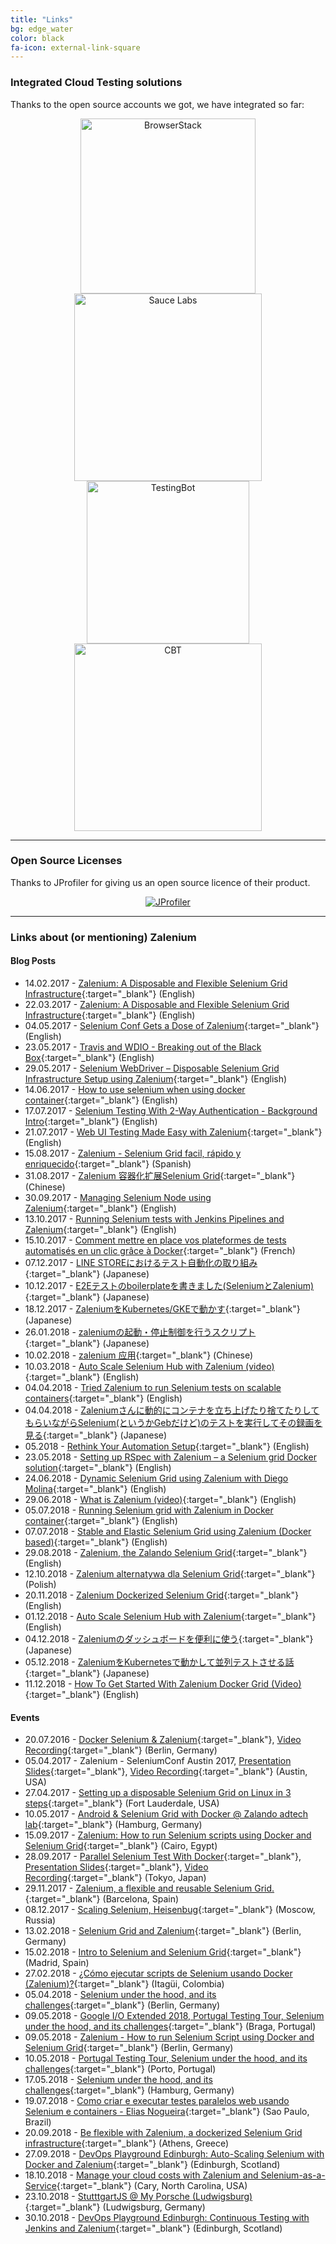 ```yaml
---
title: "Links"
bg: edge_water
color: black
fa-icon: external-link-square
---
```


### Integrated Cloud Testing solutions

Thanks to the open source accounts we got, we have integrated so far:

<div align="center">
    <a target="_blank" href="https://www.browserstack.com/"><img alt="BrowserStack" src="img/browserstack_logo.png" width="280"></a>
    <a target="_blank" href="https://saucelabs.com/"><img alt="Sauce Labs" src="img/saucelabs_logo.png" width="300"></a>
    <a target="_blank" href="https://testingbot.com/"><img alt="TestingBot" src="img/testingbot_logo.png" width="260"></a>
    <a target="_blank" href="https://crossbrowsertesting.com/"><img alt="CBT" src="img/cbt.png" width="300"></a>
</div>

*** 

### Open Source Licenses

Thanks to JProfiler for giving us an open source licence of their product. 

<div align="center">
    <a target="_blank" href="https://www.ej-technologies.com/products/jprofiler/overview.html"><img alt="JProfiler" src="img/jprofiler_large.png"></a>
</div>

*** 


### Links about (or mentioning) Zalenium

#### Blog Posts

* 14.02.2017 - [Zalenium: A Disposable and Flexible Selenium Grid Infrastructure](https://jobs.zalando.com/tech/blog/zalenium-a-disposable-and-flexible-selenium-grid-infrastructure/){:target="_blank"} (English)
* 22.03.2017 - [Zalenium: A Disposable and Flexible Selenium Grid Infrastructure](https://saucelabs.com/blog/zalenium-a-disposable-and-flexible-selenium-grid-infrastructure){:target="_blank"} (English)
* 04.05.2017 - [Selenium Conf Gets a Dose of Zalenium](https://jobs.zalando.com/tech/blog/selenium-conf-gets-a-dose-of-zalenium){:target="_blank"} (English)
* 23.05.2017 - [Travis and WDIO - Breaking out of the Black Box](https://www.gizra.com/content/travis-wdio/){:target="_blank"} (English)
* 29.05.2017 - [Selenium WebDriver – Disposable Selenium Grid Infrastructure Setup using Zalenium](http://www.testautomationguru.com/selenium-webdriver-disposable-selenium-grid-infrastructure-setup-using-zalenium/){:target="_blank"} (English)
* 14.06.2017 - [How to use selenium when using docker container](https://windsooon.github.io/2017/06/14/How%20to%20use%20selenium%20with%20docker/){:target="_blank"} (English)
* 17.07.2017 - [Selenium Testing With 2-Way Authentication - Background Intro](https://www.daniellakes.com/selenium-client-certificates-background/){:target="_blank"} (English)
* 21.07.2017 - [Web UI Testing Made Easy with Zalenium](http://blog.schlomo.schapiro.org/2017/07/web-ui-testing-made-easy-with-zalenium.html){:target="_blank"} (English)
* 15.08.2017 - [Zalenium - Selenium Grid facil, rápido y enriquecido](https://testingbaires.com/zalenium-selenium-grid-facil-rapido-enriquecido/){:target="_blank"} (Spanish)
* 31.08.2017 - [Zalenium 容器化扩展Selenium Grid](https://www.jianshu.com/p/75b181c165a4){:target="_blank"} (Chinese)
* 30.09.2017 - [Managing Selenium Node using Zalenium](http://www.thetestguys.com/2017/09/30/managing-selenium-node-using-zalenium/){:target="_blank"} (English)
* 13.10.2017 - [Running Selenium tests with Jenkins Pipelines and Zalenium](https://automatingguy.com/2017/10/13/selenium-tests-with-jenkins-and-zalenium/){:target="_blank"} (English)
* 15.10.2017 - [Comment mettre en place vos plateformes de tests automatisés en un clic grâce à Docker](http://www.all4test.fr/dossiers-thematiques/mettre-place-vos-plateformes-de-tests-automatises-clic-grace-a-docker/){:target="_blank"} (French)
* 07.12.2017 - [LINE STOREにおけるテスト自動化の取り組み](https://engineering.linecorp.com/ja/blog/detail/219){:target="_blank"} (Japanese)
* 10.12.2017 - [E2Eテストのboilerplateを書きました(SeleniumとZalenium)](https://qiita.com/re-fort/items/7875d317d406e66072e7){:target="_blank"} (Japanese)
* 18.12.2017 - [ZaleniumをKubernetes/GKEで動かす](http://swet.dena.com/entry/zalenium-kubernetes-gke){:target="_blank"} (Japanese)
* 26.01.2018 - [zaleniumの起動・停止制御を行うスクリプト](https://qiita.com/lyrical_erica/items/4148ebfb0a1ededcf42a){:target="_blank"} (Japanese)
* 10.02.2018 - [zalenium 应用](http://www.cnblogs.com/fnng/p/8439359.html){:target="_blank"} (Chinese)
* 10.03.2018 - [Auto Scale Selenium Hub with Zalenium (video)](https://www.youtube.com/watch?v=HWqtXqMHge0){:target="_blank"} (English)
* 04.04.2018 - [Tried Zalenium to run Selenium tests on scalable containers](https://dev.to/bufferings/tried-zalenium-to-run-selenium-tests-on-scalable-containers-2n7c){:target="_blank"} (English)
* 04.04.2018 - [Zaleniumさんに動的にコンテナを立ち上げたり捨てたりしてもらいながらSelenium(というかGebだけど)のテストを実行してその録画を見る](http://bufferings.hatenablog.com/entry/2018/04/05/075514){:target="_blank"} (Japanese)
* 05.2018 - [Rethink Your Automation Setup](https://dojo.ministryoftesting.com/dojo/lessons/rethink-your-automation-setup){:target="_blank"} (English)
* 23.05.2018 - [Setting up RSpec with Zalenium – a Selenium grid Docker solution](http://www.ruthtech.com/?p=2570){:target="_blank"} (English)
* 24.06.2018 - [Dynamic Selenium Grid using Zalenium with Diego Molina](https://joecolantonio.com/testtalks/208-selenium-grid-zalenium-diego-molina/){:target="_blank"} (English)
* 29.06.2018 - [What is Zalenium (video)](https://www.youtube.com/watch?v=KZyEEwNF5fw){:target="_blank"} (English)
* 05.07.2018 - [Running Selenium grid with Zalenium in Docker container](https://www.joecolantonio.com/what-is-zalenium-docker-based-selenium-grid){:target="_blank"} (English)
* 07.07.2018 - [Stable and Elastic Selenium Grid using Zalenium (Docker based)](https://www.linkedin.com/pulse/stable-elastic-selenium-grid-using-zalenium-varadharajan-srinivasan/){:target="_blank"} (English)
* 29.08.2018 - [Zalenium, the Zalando Selenium Grid](https://www.brightest.be/knowledge/zalenium-the-zalando-selenium-grid/){:target="_blank"} (English)
* 12.10.2018 - [Zalenium alternatywa dla Selenium Grid](https://testingplus.me/2018/10/12/zalenium-alternatywa-selenium-grid/){:target="_blank"} (Polish)
* 20.11.2018 - [Zalenium Dockerized Selenium Grid](https://devopsqa.wordpress.com/2018/11/20/zalenium-docker-selenium-grid/){:target="_blank"} (English)
* 01.12.2018 - [Auto Scale Selenium Hub with Zalenium](https://scrolltest.com/2018/03/10/auto-scale-selenium-hub-with-zalenium/){:target="_blank"} (English)
* 04.12.2018 - [Zaleniumのダッシュボードを便利に使う](https://qiita.com/takeya0x86/items/32dbe5c45acadca5f13c){:target="_blank"} (Japanese)
* 05.12.2018 - [ZaleniumをKubernetesで動かして並列テストさせる話](https://qiita.com/go_vargo/items/d0e2e9d28992292b204f){:target="_blank"} (Japanese)
* 11.12.2018 - [How To Get Started With Zalenium Docker Grid (Video)](https://www.joecolantonio.com/zalenium-guide-video/){:target="_blank"} (English)


#### Events

* 20.07.2016 - [Docker Selenium & Zalenium](https://www.meetup.com/en-AU/Berlin-Selenium-Meetup/events/231184482/){:target="_blank"}, [Video Recording](https://www.youtube.com/watch?v=JG0Mx5KIT7k){:target="_blank"} (Berlin, Germany)
* 05.04.2017 - Zalenium - SeleniumConf Austin 2017, [Presentation Slides](https://www.slideshare.net/wcmcgeejr/zalenium-seleniumconf-austin-2017){:target="_blank"}, [Video Recording](https://www.youtube.com/watch?v=W5qMsVrob6I){:target="_blank"} (Austin, USA)
* 27.04.2017 - [Setting up a disposable Selenium Grid on Linux in 3 steps](https://www.meetup.com/en-AU/South-Florida-Test-Automation/events/239327308/){:target="_blank"} (Fort Lauderdale, USA)
* 10.05.2017 - [Android & Selenium Grid with Docker @ Zalando adtech lab](https://www.meetup.com/en-AU/Docker-Hamburg/events/239301839/){:target="_blank"} (Hamburg, Germany)
* 15.09.2017 - [Zalenium: How to run Selenium scripts using Docker and Selenium Grid](https://www.meetup.com/en-AU/Cairo-Testing-Meetup/events/243107369/){:target="_blank"} (Cairo, Egypt)
* 28.09.2017 - [Parallel Selenium Test With Docker](http://linedevday.linecorp.com/jp/2017/#B-6){:target="_blank"}, [Presentation Slides](https://www.slideshare.net/linecorp/parallel-selenium-test-with-docker){:target="_blank"}, [Video Recording](https://www.youtube.com/watch?v=a0qvzOfH4dE){:target="_blank"} (Tokyo, Japan)
* 29.11.2017 - [Zalenium, a flexible and reusable Selenium Grid.](https://www.meetup.com/es-ES/Barcelona-QA-Meetup/events/244925486/){:target="_blank"} (Barcelona, Spain)
* 08.12.2017 - [Scaling Selenium, Heisenbug](https://assets.contentful.com/ut4a3ciohj8i/3zr4H7dz7WUYu6acCiOIEa/5dbda4f5922f2f3f03d3f1a6412b7909/Simon_Stewart_Scaling_Selenium.pdf){:target="_blank"} (Moscow, Russia)
* 13.02.2018 - [Selenium Grid and Zalenium](https://www.meetup.com/nardozberlin/events/246647890/){:target="_blank"} (Berlin, Germany)
* 15.02.2018 - [Intro to Selenium and Selenium Grid](https://www.meetup.com/Madrid-Selenium-Meetup/events/247065938/){:target="_blank"} (Madrid, Spain)
* 27.02.2018 - [¿Cómo ejecutar scripts de Selenium usando Docker (Zalenium)?](https://www.meetup.com/Agile-Testing-Colombia/events/247004579){:target="_blank"} (Itagüi, Colombia)
* 05.04.2018 - [Selenium under the hood, and its challenges](https://www.meetup.com/automaton/events/248503671/){:target="_blank"} (Berlin, Germany)
* 09.05.2018 - [Google I/O Extended 2018, Portugal Testing Tour, Selenium under the hood, and its challenges](https://www.meetup.com/GDG-Braga/events/249496090/){:target="_blank"} (Braga, Portugal)
* 09.05.2018 - [Zalenium - How to run Selenium Script using Docker and Selenium Grid](https://www.slideshare.net/mnabil2010/zalenium-how-to-run-selenium-script-using-docker-and-selenium-grid){:target="_blank"} (Berlin, Germany)
* 10.05.2018 - [Portugal Testing Tour, Selenium under the hood, and its challenges](https://www.eventbrite.com/e/portugal-testing-tour-porto-tickets-45193414720#){:target="_blank"} (Porto, Portugal)
* 17.05.2018 - [Selenium under the hood, and its challenges](https://www.meetup.com/Hamburg-Selenium-Meetup/events/249155810/){:target="_blank"} (Hamburg, Germany)
* 19.07.2018 - [Como criar e executar testes paralelos web usando Selenium e containers - Elias Nogueira](https://www.eventials.com/Globalcode/tdc-sp-2018-stadium-quinta-1/){:target="_blank"} (Sao Paulo, Brazil)
* 20.09.2018 - [Be flexible with Zalenium, a dockerized Selenium Grid infrastructure](https://www.meetup.com/Ministry-of-Testing-Athens/events/254284563){:target="_blank"} (Athens, Greece)
* 27.09.2018 - [DevOps Playground Edinburgh: Auto-Scaling Selenium with Docker and Zalenium](https://www.meetup.com/DevOps-Playground-Edinburgh/events/252007000/){:target="_blank"} (Edinburgh, Scotland)
* 18.10.2018 - [Manage your cloud costs with Zalenium and Selenium-as-a-Service](https://www.meetup.com/softwaredev-117/events/255042599/){:target="_blank"} (Cary, North Carolina, USA)
* 23.10.2018 - [StutttgartJS @ My Porsche (Ludwigsburg)](https://www.meetup.com/stuttgartjs/events/255087145/){:target="_blank"} (Ludwigsburg, Germany)
* 30.10.2018 - [DevOps Playground Edinburgh: Continuous Testing with Jenkins and Zalenium](https://www.meetup.com/DevOps-Playground-Edinburgh/events/kmhqcqyxnbhc/){:target="_blank"} (Edinburgh, Scotland)
